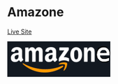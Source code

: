 # Amazone

[Live Site](https://amazonee.herokuapp.com/#/)

![Datcord Banner](/app/assets/images/w-amazone.png)
